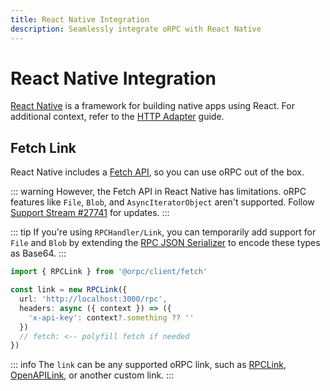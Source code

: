 ```yaml
---
title: React Native Integration
description: Seamlessly integrate oRPC with React Native
---
```


# React Native Integration

[React Native](https://reactnative.dev/) is a framework for building native apps using React. For additional context, refer to the [HTTP Adapter](/docs/adapters/http) guide.

## Fetch Link

React Native includes a [Fetch API](https://reactnative.dev/docs/network), so you can use oRPC out of the box.

::: warning
However, the Fetch API in React Native has limitations. oRPC features like `File`, `Blob`, and `AsyncIteratorObject` aren't supported. Follow [Support Stream #27741](https://github.com/facebook/react-native/issues/27741) for updates.
:::

::: tip
If you're using `RPCHandler/Link`, you can temporarily add support for `File` and `Blob` by extending the [RPC JSON Serializer](/docs/advanced/rpc-json-serializer#extending-native-data-types) to encode these types as Base64.
:::

```ts
import { RPCLink } from '@orpc/client/fetch'

const link = new RPCLink({
  url: 'http://localhost:3000/rpc',
  headers: async ({ context }) => ({
    'x-api-key': context?.something ?? ''
  })
  // fetch: <-- polyfill fetch if needed
})
```

::: info
The `link` can be any supported oRPC link, such as [RPCLink](/docs/client/rpc-link), [OpenAPILink](/docs/openapi/client/openapi-link), or another custom link.
:::
